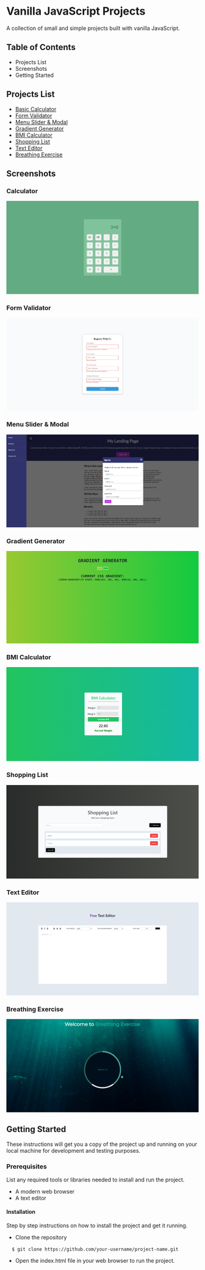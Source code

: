 
# Vanilla JavaScript Projects

A collection of small and simple projects built with vanilla JavaScript.

## Table of Contents

* Projects List
* Screenshots
* Getting Started

## Projects List

 - [Basic Calculator](https://js-basic-calculator23.netlify.app/)
 - [Form Validator](https://js-form-validator23.netlify.app/)
 - [Menu Slider & Modal](https://menu-slider-and-modal23.netlify.app/)
 - [Gradient Generator](https://gradient-generator23.netlify.app/)
 - [BMI Calculator](https://bmi-calculator23.netlify.app/)
 - [Shopping List](https://shopping-list23.netlify.app/)
 - [Text Editor](https://text-editor23.netlify.app/)
  - [Breathing Exercise](https://breathing-exercise.netlify.app/)

## Screenshots

 ### Calculator
 ![](https://github.com/shamimsikder/vanilla-js-projects/blob/main/images/Calculator.PNG)
 
 ### Form Validator
 ![](https://github.com/shamimsikder/vanilla-js-projects/blob/main/images/Form%20Validator.PNG)
 
 ### Menu Slider & Modal
 ![](https://github.com/shamimsikder/vanilla-js-projects/blob/main/images/Modal%20%26%20Slider.PNG)
 
 ### Gradient Generator
 ![](https://github.com/shamimsikder/vanilla-js-projects/blob/main/images/Gradient%20Generator.PNG)
 
 ### BMI Calculator
 ![](https://github.com/shamimsikder/vanilla-js-projects/blob/main/images/BMI%20Calculator.PNG)
 
 ### Shopping List
 ![](https://github.com/shamimsikder/vanilla-js-projects/blob/main/images/Shopping%20List.PNG)
 
 ### Text Editor
 ![](https://github.com/shamimsikder/vanilla-js-projects/blob/main/images/Text%20Editor.PNG)
 
  ### Breathing Exercise
 ![](https://github.com/shamimsikder/vanilla-js-projects/blob/main/images/Breathing%20Exercise.PNG)
 
 ## Getting Started

These instructions will get you a copy of the project up and running on your local machine for development and testing purposes.

### Prerequisites
List any required tools or libraries needed to install and run the project.

* A modern web browser
* A text editor

#### Installation

Step by step instructions on how to install the project and get it running.

* Clone the repository

```
  $ git clone https://github.com/your-username/project-name.git
```

* Open the index.html file in your web browser to run the project.
